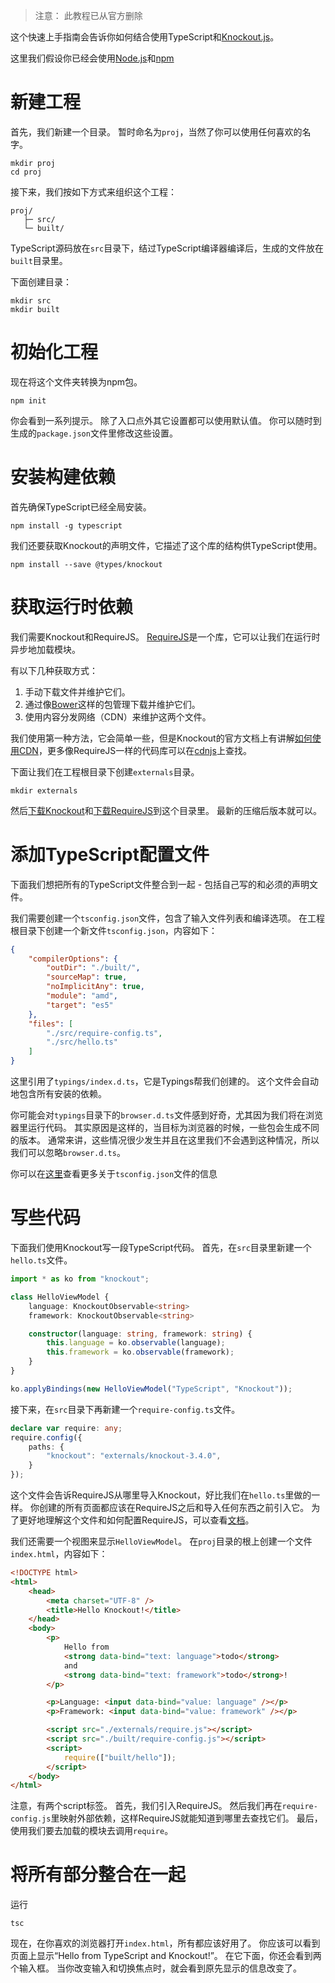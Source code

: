 > 注意： 此教程已从官方删除

这个快速上手指南会告诉你如何结合使用TypeScript和[Knockout.js](http://knockoutjs.com/)。

这里我们假设你已经会使用[Node.js](https://nodejs.org/)和[npm](https://www.npmjs.com/)

# 新建工程

首先，我们新建一个目录。
暂时命名为`proj`，当然了你可以使用任何喜欢的名字。

```shell
mkdir proj
cd proj
```

接下来，我们按如下方式来组织这个工程：

```text
proj/
   ├─ src/
   └─ built/
```

TypeScript源码放在`src`目录下，结过TypeScript编译器编译后，生成的文件放在`built`目录里。

下面创建目录：

```shell
mkdir src
mkdir built
```

# 初始化工程

现在将这个文件夹转换为npm包。

```shell
npm init
```

你会看到一系列提示。
除了入口点外其它设置都可以使用默认值。
你可以随时到生成的`package.json`文件里修改这些设置。

# 安装构建依赖

首先确保TypeScript已经全局安装。

```shell
npm install -g typescript
```

我们还要获取Knockout的声明文件，它描述了这个库的结构供TypeScript使用。

```shell
npm install --save @types/knockout
```

# 获取运行时依赖

我们需要Knockout和RequireJS。
[RequireJS](http://www.requirejs.org/)是一个库，它可以让我们在运行时异步地加载模块。

有以下几种获取方式：

1. 手动下载文件并维护它们。
2. 通过像[Bower](http://bower.io/)这样的包管理下载并维护它们。
3. 使用内容分发网络（CDN）来维护这两个文件。

我们使用第一种方法，它会简单一些，但是Knockout的官方文档上有讲解[如何使用CDN](http://knockoutjs.com/downloads/index.html)，更多像RequireJS一样的代码库可以在[cdnjs](https://cdnjs.com/)上查找。

下面让我们在工程根目录下创建`externals`目录。

```shell
mkdir externals
```

然后[下载Knockout](http://knockoutjs.com/downloads/index.html)和[下载RequireJS](http://www.requirejs.org/docs/download.html#latest)到这个目录里。
最新的压缩后版本就可以。

# 添加TypeScript配置文件

下面我们想把所有的TypeScript文件整合到一起 - 包括自己写的和必须的声明文件。

我们需要创建一个`tsconfig.json`文件，包含了输入文件列表和编译选项。
在工程根目录下创建一个新文件`tsconfig.json`，内容如下：

```json
{
    "compilerOptions": {
        "outDir": "./built/",
        "sourceMap": true,
        "noImplicitAny": true,
        "module": "amd",
        "target": "es5"
    },
    "files": [
        "./src/require-config.ts",
        "./src/hello.ts"
    ]
}
```

这里引用了`typings/index.d.ts`，它是Typings帮我们创建的。
这个文件会自动地包含所有安装的依赖。

你可能会对`typings`目录下的`browser.d.ts`文件感到好奇，尤其因为我们将在浏览器里运行代码。
其实原因是这样的，当目标为浏览器的时候，一些包会生成不同的版本。
通常来讲，这些情况很少发生并且在这里我们不会遇到这种情况，所以我们可以忽略`browser.d.ts`。

你可以在[这里](../tsconfig.json.md)查看更多关于`tsconfig.json`文件的信息

# 写些代码

下面我们使用Knockout写一段TypeScript代码。
首先，在`src`目录里新建一个`hello.ts`文件。

```ts
import * as ko from "knockout";

class HelloViewModel {
    language: KnockoutObservable<string>
    framework: KnockoutObservable<string>

    constructor(language: string, framework: string) {
        this.language = ko.observable(language);
        this.framework = ko.observable(framework);
    }
}

ko.applyBindings(new HelloViewModel("TypeScript", "Knockout"));
```

接下来，在`src`目录下再新建一个`require-config.ts`文件。

```ts
declare var require: any;
require.config({
    paths: {
        "knockout": "externals/knockout-3.4.0",
    }
});
```

这个文件会告诉RequireJS从哪里导入Knockout，好比我们在`hello.ts`里做的一样。
你创建的所有页面都应该在RequireJS之后和导入任何东西之前引入它。
为了更好地理解这个文件和如何配置RequireJS，可以查看[文档](http://requirejs.org/docs/api.html#config)。

我们还需要一个视图来显示`HelloViewModel`。
在`proj`目录的根上创建一个文件`index.html`，内容如下：

```html
<!DOCTYPE html>
<html>
    <head>
        <meta charset="UTF-8" />
        <title>Hello Knockout!</title>
    </head>
    <body>
        <p>
            Hello from
            <strong data-bind="text: language">todo</strong>
            and
            <strong data-bind="text: framework">todo</strong>!
        </p>

        <p>Language: <input data-bind="value: language" /></p>
        <p>Framework: <input data-bind="value: framework" /></p>

        <script src="./externals/require.js"></script>
        <script src="./built/require-config.js"></script>
        <script>
            require(["built/hello"]);
        </script>
    </body>
</html>
```

注意，有两个script标签。
首先，我们引入RequireJS。
然后我们再在`require-config.js`里映射外部依赖，这样RequireJS就能知道到哪里去查找它们。
最后，使用我们要去加载的模块去调用`require`。

# 将所有部分整合在一起

运行

```shell
tsc
```

现在，在你喜欢的浏览器打开`index.html`，所有都应该好用了。
你应该可以看到页面上显示“Hello from TypeScript and Knockout!”。
在它下面，你还会看到两个输入框。
当你改变输入和切换焦点时，就会看到原先显示的信息改变了。
